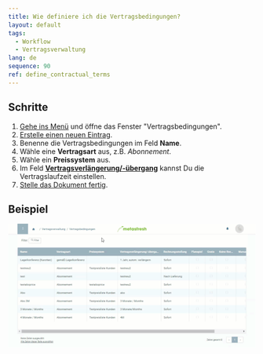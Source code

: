 ```yaml
---
title: Wie definiere ich die Vertragsbedingungen?
layout: default
tags:
  - Workflow
  - Vertragsverwaltung
lang: de
sequence: 90
ref: define_contractual_terms
---
```


## Schritte
1. [Gehe ins Menü](Menu) und öffne das Fenster "Vertragsbedingungen".
1. [Erstelle einen neuen Eintrag](Neuer_Datensatz_Fenster_Webui).
1. Benenne die Vertragsbedingungen im Feld **Name**.
1. Wähle eine **Vertragsart** aus, z.B. *Abonnement*.
1. Wähle ein **Preissystem** aus.
1. Im Feld **[Vertragsverlängerung/-übergang](Vertragslaufzeit_definieren)** kannst Du die Vertragslaufzeit einstellen.
1. [Stelle das Dokument fertig](BelegverarbeitungFertigstellen).

## Beispiel
![](assets/Vertragsbedingungen_definieren.gif)
